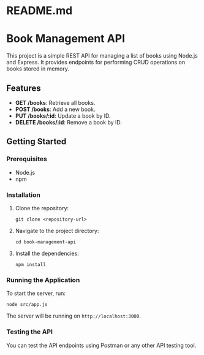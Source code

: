 # README.md

# Book Management API

This project is a simple REST API for managing a list of books using Node.js and Express. It provides endpoints for performing CRUD operations on books stored in memory.

## Features

- **GET /books**: Retrieve all books.
- **POST /books**: Add a new book.
- **PUT /books/:id**: Update a book by ID.
- **DELETE /books/:id**: Remove a book by ID.

## Getting Started

### Prerequisites

- Node.js
- npm

### Installation

1. Clone the repository:
   ```
   git clone <repository-url>
   ```

2. Navigate to the project directory:
   ```
   cd book-management-api
   ```

3. Install the dependencies:
   ```
   npm install
   ```

### Running the Application

To start the server, run:
```
node src/app.js
```

The server will be running on `http://localhost:3000`.

### Testing the API

You can test the API endpoints using Postman or any other API testing tool.

